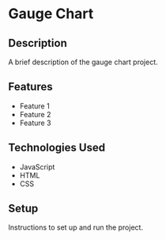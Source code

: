 # Gauge Chart

## Description

A brief description of the gauge chart project.

## Features

- Feature 1
- Feature 2
- Feature 3

## Technologies Used

- JavaScript
- HTML
- CSS

## Setup

Instructions to set up and run the project.

